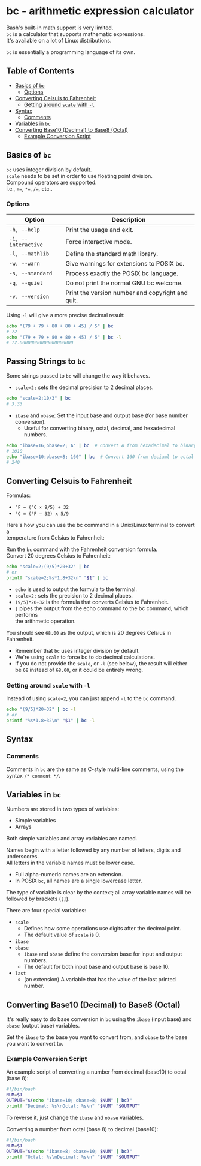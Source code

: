 # bc - arithmetic expression calculator  

Bash's built-in math support is very limited.  
`bc` is a calculator that supports mathematic expressions.  
It's available on a lot of Linux distributions.  

`bc` is essentially a programming language of its own. 



## Table of Contents
* [Basics of `bc`](#basics-of-bc) 
    * [Options](#options) 
* [Converting Celsuis to Fahrenheit](#converting-celsuis-to-fahrenheit) 
    * [Getting around `scale` with `-l`](#getting-around-scale-with-l) 
* [Syntax](#syntax) 
    * [Comments](#comments) 
* [Variables in `bc`](#variables-in-bc) 
* [Converting Base10 (Decimal) to Base8 (Octal)](#converting-base10-decimal-to-base8-octal) 
    * [Example Conversion Script](#example-conversion-script) 



## Basics of `bc`

`bc` uses integer division by default.  
`scale` needs to be set in order to use floating point division.  
Compound operators are supported.  
i.e., `+=`, `*=`, `/=`, etc.. 


### Options  

| Option              | Description                                      |
| ------------------- | ------------------------------------------------ |
| `-h, --help`        | Print the usage and exit.                        |
| `-i, --interactive` | Force interactive mode.                          |
| `-l, --mathlib`     | Define the standard math library.                |
| `-w, --warn`        | Give warnings for extensions to POSIX bc.        |
| `-s, --standard`    | Process exactly the POSIX bc language.           |
| `-q, --quiet`       | Do not print the normal GNU bc welcome.          |
| `-v, --version`     | Print the version number and copyright and quit. |

Using `-l` will give a more precise decimal result:  
```bash
echo "(79 + 79 + 80 + 80 + 45) / 5" | bc
# 72
echo "(79 + 79 + 80 + 80 + 45) / 5" | bc -l
# 72.60000000000000000000
```

## Passing Strings to `bc`
Some strings passed to `bc` will change the way it behaves.  

* `scale=2;` sets the decimal precision to 2 decimal places.  
```bash
echo "scale=2;10/3" | bc
# 3.33
```

* `ibase` and `obase`: Set the input base and output base (for base number conversion).  
    * Useful for converting binary, octal, decimal, and hexadecimal numbers.  
```bash
echo "ibase=16;obase=2; A" | bc  # Convert A from hexadecimal to binary
# 1010
echo "ibase=10;obase=8; 160" | bc  # Convert 160 from deciaml to octal
# 240
```


## Converting Celsuis to Fahrenheit  

Formulas:  

* `°F = (°C × 9/5) + 32`
* `°C = (°F − 32) x 5/9`

Here's how you can use the bc command in a Unix/Linux terminal to convert a  
temperature from Celsius to Fahrenheit:  

Run the `bc` command with the Fahrenheit conversion formula.  
Convert 20 degrees Celsius to Fahrenheit:  
```bash  
echo "scale=2;(9/5)*20+32" | bc  
# or  
printf "scale=2;%s*1.8+32\n" "$1" | bc  
```

* `echo` is used to output the formula to the terminal.  
* `scale=2;` sets the precision to 2 decimal places.  
* `(9/5)*20+32` is the formula that converts Celsius to Fahrenheit.  
* `|` pipes the output from the echo command to the bc command, which performs  
  the arithmetic operation.  

You should see `68.00` as the output, which is 20 degrees Celsius in Fahrenheit.  

* Remember that `bc` uses integer division by default.  
* We're using `scale` to force bc to do decimal calculations.  
* If you do not provide the `scale`, or `-l` (see below), the result will either  
  be `68` instead of `68.00`, or it could be entirely wrong.  

### Getting around `scale` with `-l`
Instead of using `scale=2`, you can just append `-l` to the `bc` command.  
```bash  
echo "(9/5)*20+32" | bc -l  
# or  
printf "%s*1.8+32\n" "$1" | bc -l  
```


## Syntax

### Comments
Comments in `bc` are the same as C-style multi-line comments, using 
the syntax `/* comment */`. 


## Variables in `bc`
Numbers are stored in two types of variables:

* Simple variables  
* Arrays  

Both simple variables and array variables are named.  
 
Names begin with a letter followed by any number of letters, digits and underscores.  
All letters in the variable names must be lower case.  

* Full alpha-numeric names are an extension. 
* In POSIX `bc`, all names are a single lowercase letter. 

The type of variable is clear by the context; all array variable names will be 
followed by brackets (`[]`).  

There are four special variables:  

* `scale` 
    * Defines how some operations use digits after the decimal point.  
    * The default value of `scale` is 0. 
* `ibase`
* `obase`
    * `ibase` and `obase` define the conversion base for input and output numbers.  
    * The default for both input base and output base is base 10.  
* `last`  
    * (an extension) A variable that has the value of the last printed number.  

## Converting Base10 (Decimal) to Base8 (Octal)  

It's really easy to do base conversion in `bc` using the `ibase` (input base) and
`obase` (output base) variables.

Set the `ibase` to the base you want to convert from, and `obase` to the base you
want to convert to.

### Example Conversion Script

An example script of converting a number from decimal (base10) to octal (base 8):  
```bash
#!/bin/bash
NUM=$1
OUTPUT="$(echo "ibase=10; obase=8; $NUM" | bc)"
printf "Decimal: %s\nOctal: %s\n" "$NUM" "$OUTPUT"
```

To reverse it, just change the `ibase` and `obase` variables.

Converting a number from octal (base 8) to decimal (base10):
```bash
#!/bin/bash
NUM=$1
OUTPUT="$(echo "ibase=8; obase=10; $NUM" | bc)"
printf "Octal: %s\nDecimal: %s\n" "$NUM" "$OUTPUT"
```



